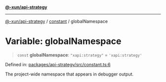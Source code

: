[**@-xun/api-strategy**](../../README.md)

***

[@-xun/api-strategy](../../README.md) / [constant](../README.md) / globalNamespace

# Variable: globalNamespace

> `const` **globalNamespace**: `"xapi:strategy"` = `'xapi:strategy'`

Defined in: [packages/api-strategy/src/constant.ts:6](https://github.com/Xunnamius/api-utils/blob/f7980bf9d2336364841bd054b4ab2fc66322ed4a/packages/api-strategy/src/constant.ts#L6)

The project-wide namespace that appears in debugger output.
